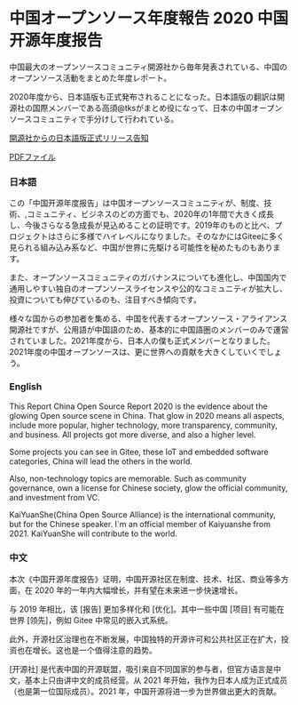 # 中国オープンソース年度報告 2020 中国开源年度报告

中国最大のオープンソースコミュニティ開源社から毎年発表されている、中国のオープンソース活動をまとめた年度レポート。

2020年度から、日本語版も正式発布されることになった。日本語版の翻訳は開源社の国際メンバーである高須@tksがまとめ役になって、日本の中国オープンソースコミュニティで手分けして行われている。

[開源社からの日本語版正式リリース告知](https://mp.weixin.qq.com/s/7BH4msOL1c7x0d_X6zKKqw)

[PDFファイル](https://github.com/Nico-Tech-Shenzhen/ChinaOpensourceResearch/blob/main/translation/2020_CNOSSReport/2020_ChinaOpenSourceReport-jp-v01.pdf)

### 日本語
この「中国开源年度报告」は中国オープンソースコミュニティが、制度、技術、,コミュニティ、ビジネスのどの方面でも、2020年の1年間で大きく成長し、今後さらなる急成長が見込めることの証明です。2019年のものと比べ、プロジェクトはさらに多様でハイレベルになりました。そのなかにはGiteeに多く見られる組み込み系など、中国が世界に先駆ける可能性を秘めたものもあります。

また、オープンソースコミュニティのガバナンスについても進化し、中国国内で通用しやすい独自のオープンソースライセンスや公的なコミュニティが拡大し、投資についても伸びているのも、注目すべき傾向です。

様々な国からの参加者を集める、中国を代表するオープンソース・アライアンス開源社ですが、公用語が中国語のため、基本的に中国語圏のメンバーのみで運営されていました。2021年度から、日本人の僕も正式メンバーとなりました。2021年度の中国オープンソースは、更に世界への貢献を大きくしていくでしょう。



### English
This Report China Open Source Report 2020 is the evidence about the glowing Open source scene in China. That glow in 2020 means all aspects, include more popular,  higher technology, more transparency, community, and business. All projects got more diverse, and also a higher level.

Some projects you can see in Gitee, these IoT and embedded software categories, China will lead the others in the world.

Also, non-technology topics are memorable. Such as community governance, own a license for Chinese society, glow the official community, and investment from VC.

KaiYuanShe(China Open Source Alliance) is the international community, but for the Chinese speaker. I`m an official member of Kaiyuanshe from 2021. KaiYuanShe will contribute to the world.

### 中文

本次《中国开源年度报告》证明，中国开源社区在制度、技术、社区、商业等多方面，在 2020 年的一年内大幅增长，并有望在未来进一步快速增长。

与 2019 年相比，该 [报告] 更加多样化和 [优化]。其中一些中国 [项目] 有可能在世界 [领先]，例如 Gitee 中常见的嵌入式系统。

此外，开源社区治理也在不断发展，中国独特的开源许可和公共社区正在扩大，投资也在增长。这也是一个值得注意的趋势。

[开源社] 是代表中国的开源联盟，吸引来自不同国家的参与者，但官方语言是中文，基本上只由讲中文的成员经营。从 2021 年开始，我作为日本人成为正式成员（也是第一位国际成员）。2021 年，中国开源将进一步为世界做出更大的贡献。
